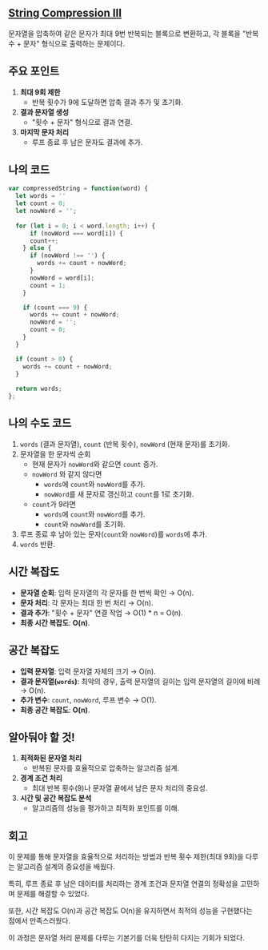 ## [String Compression III](https://leetcode.com/problems/string-compression-iii/)

문자열을 압축하여 같은 문자가 최대 9번 반복되는 블록으로 변환하고, 각 블록을 "반복 수 + 문자" 형식으로 출력하는 문제이다.

## 주요 포인트

1. **최대 9회 제한**
    - 반복 횟수가 9에 도달하면 압축 결과 추가 및 초기화.
2. **결과 문자열 생성**
    - "횟수 + 문자" 형식으로 결과 연결.
3. **마지막 문자 처리**
    - 루프 종료 후 남은 문자도 결과에 추가.

## 나의 코드

```jsx
var compressedString = function(word) {
  let words = ''
  let count = 0;
  let nowWord = '';
  
  for (let i = 0; i < word.length; i++) {
      if (nowWord === word[i]) {
      count++;
    } else {
      if (nowWord !== '') {
        words += count + nowWord;
      }
      nowWord = word[i];
      count = 1;
    }

    if (count === 9) { 
      words += count + nowWord;
      nowWord = '';
      count = 0;
    }
  }

  if (count > 0) {
    words += count + nowWord;
  }
  
  return words;
}; 
```

## 나의 수도 코드

1. `words` (결과 문자열), `count` (반복 횟수), `nowWord` (현재 문자)를 초기화.
2. 문자열을 한 문자씩 순회
    - 현재 문자가 `nowWord`와 같으면 `count` 증가.
    - `nowWord` 와 같지 않다면
        - `words`에 `count`와 `nowWord`를 추가.
        - `nowWord`를 새 문자로 갱신하고 `count`를 1로 초기화.
    - `count`가 9라면
        - `words`에 `count`와 `nowWord`를 추가.
        - `count`와 `nowWord`를 초기화.
3. 루프 종료 후 남아 있는 문자(`count`와 `nowWord`)를 `words`에 추가.
4. `words` 반환.

## 시간 복잡도

- **문자열 순회**: 입력 문자열의 각 문자를 한 번씩 확인 → O(n).
- **문자 처리**: 각 문자는 최대 한 번 처리 → O(n).
- **결과 추가**: "횟수 + 문자" 연결 작업 → O(1) * n = O(n).
- **최종 시간 복잡도**: **O(n)**.

## 공간 복잡도

- **입력 문자열**: 입력 문자열 자체의 크기 → O(n).
- **결과 문자열(`words`)**: 최악의 경우, 출력 문자열의 길이는 입력 문자열의 길이에 비례 → O(n).
- **추가 변수**: `count`, `nowWord`, 루프 변수 → O(1).
- **최종 공간 복잡도**: **O(n)**.

## 알아둬야 할 것!

1. **최적화된 문자열 처리**
    - 반복된 문자를 효율적으로 압축하는 알고리즘 설계.
2. **경계 조건 처리**
    - 최대 반복 횟수(9)나 문자열 끝에서 남은 문자 처리의 중요성.
3. **시간 및 공간 복잡도 분석**
    - 알고리즘의 성능을 평가하고 최적화 포인트를 이해.

## 회고

이 문제를 통해 문자열을 효율적으로 처리하는 방법과 반복 횟수 제한(최대 9회)을 다루는 알고리즘 설계의 중요성을 배웠다.

특히, 루프 종료 후 남은 데이터를 처리하는 경계 조건과 문자열 연결의 정확성을 고민하며 문제를 해결할 수 있었다.

또한, 시간 복잡도 O(n)과 공간 복잡도 O(n)을 유지하면서 최적의 성능을 구현했다는 점에서 만족스러웠다.

이 과정은 문자열 처리 문제를 다루는 기본기를 더욱 탄탄히 다지는 기회가 되었다.
